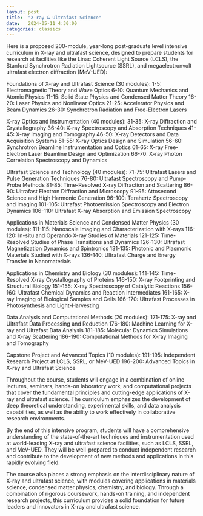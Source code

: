 ```yaml
---
layout: post
title:  "X-ray & Ultrafast Science"
date:   2024-05-11 4:30:00
categories: classics
---
```


Here is a proposed 200-module, year-long post-graduate level intensive curriculum in X-ray and ultrafast science, designed to prepare students for research at facilities like the Linac Coherent Light Source (LCLS), the Stanford Synchrotron Radiation Lightsource (SSRL), and megaelectronvolt ultrafast electron diffraction (MeV-UED):

Foundations of X-ray and Ultrafast Science (30 modules):
1-5: Electromagnetic Theory and Wave Optics
6-10: Quantum Mechanics and Atomic Physics
11-15: Solid State Physics and Condensed Matter Theory
16-20: Laser Physics and Nonlinear Optics
21-25: Accelerator Physics and Beam Dynamics
26-30: Synchrotron Radiation and Free-Electron Lasers

X-ray Optics and Instrumentation (40 modules):
31-35: X-ray Diffraction and Crystallography
36-40: X-ray Spectroscopy and Absorption Techniques
41-45: X-ray Imaging and Tomography
46-50: X-ray Detectors and Data Acquisition Systems
51-55: X-ray Optics Design and Simulation
56-60: Synchrotron Beamline Instrumentation and Optics
61-65: X-ray Free-Electron Laser Beamline Design and Optimization
66-70: X-ray Photon Correlation Spectroscopy and Dynamics

Ultrafast Science and Technology (40 modules):
71-75: Ultrafast Lasers and Pulse Generation Techniques
76-80: Ultrafast Spectroscopy and Pump-Probe Methods
81-85: Time-Resolved X-ray Diffraction and Scattering
86-90: Ultrafast Electron Diffraction and Microscopy
91-95: Attosecond Science and High Harmonic Generation
96-100: Terahertz Spectroscopy and Imaging
101-105: Ultrafast Photoemission Spectroscopy and Electron Dynamics
106-110: Ultrafast X-ray Absorption and Emission Spectroscopy

Applications in Materials Science and Condensed Matter Physics (30 modules):
111-115: Nanoscale Imaging and Characterization with X-rays
116-120: In-situ and Operando X-ray Studies of Materials
121-125: Time-Resolved Studies of Phase Transitions and Dynamics
126-130: Ultrafast Magnetization Dynamics and Spintronics
131-135: Photonic and Plasmonic Materials Studied with X-rays
136-140: Ultrafast Charge and Energy Transfer in Nanomaterials

Applications in Chemistry and Biology (30 modules):
141-145: Time-Resolved X-ray Crystallography of Proteins
146-150: X-ray Footprinting and Structural Biology
151-155: X-ray Spectroscopy of Catalytic Reactions
156-160: Ultrafast Chemical Dynamics and Reaction Intermediates
161-165: X-ray Imaging of Biological Samples and Cells
166-170: Ultrafast Processes in Photosynthesis and Light-Harvesting

Data Analysis and Computational Methods (20 modules):
171-175: X-ray and Ultrafast Data Processing and Reduction
176-180: Machine Learning for X-ray and Ultrafast Data Analysis
181-185: Molecular Dynamics Simulations and X-ray Scattering
186-190: Computational Methods for X-ray Imaging and Tomography

Capstone Project and Advanced Topics (10 modules):
191-195: Independent Research Project at LCLS, SSRL, or MeV-UED
196-200: Advanced Topics in X-ray and Ultrafast Science

Throughout the course, students will engage in a combination of online lectures, seminars, hands-on laboratory work, and computational projects that cover the fundamental principles and cutting-edge applications of X-ray and ultrafast science. The curriculum emphasizes the development of deep theoretical understanding, experimental skills, and data analysis capabilities, as well as the ability to work effectively in collaborative research environments.

By the end of this intensive program, students will have a comprehensive understanding of the state-of-the-art techniques and instrumentation used at world-leading X-ray and ultrafast science facilities, such as LCLS, SSRL, and MeV-UED. They will be well-prepared to conduct independent research and contribute to the development of new methods and applications in this rapidly evolving field.

The course also places a strong emphasis on the interdisciplinary nature of X-ray and ultrafast science, with modules covering applications in materials science, condensed matter physics, chemistry, and biology. Through a combination of rigorous coursework, hands-on training, and independent research projects, this curriculum provides a solid foundation for future leaders and innovators in X-ray and ultrafast science.